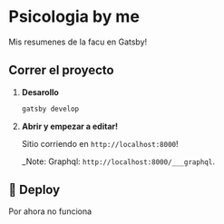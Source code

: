# Psicologia by me
Mis resumenes de la facu en Gatsby!

## Correr el proyecto 

1.  **Desarollo**

    ```sh
    gatsby develop
    ```

1.  **Abrir y empezar a editar!**

    Sitio corriendo en `http://localhost:8000`!

    \_Note: Graphql: `http://localhost:8000/___graphql`. 
    
## 💫 Deploy
Por ahora no funciona



